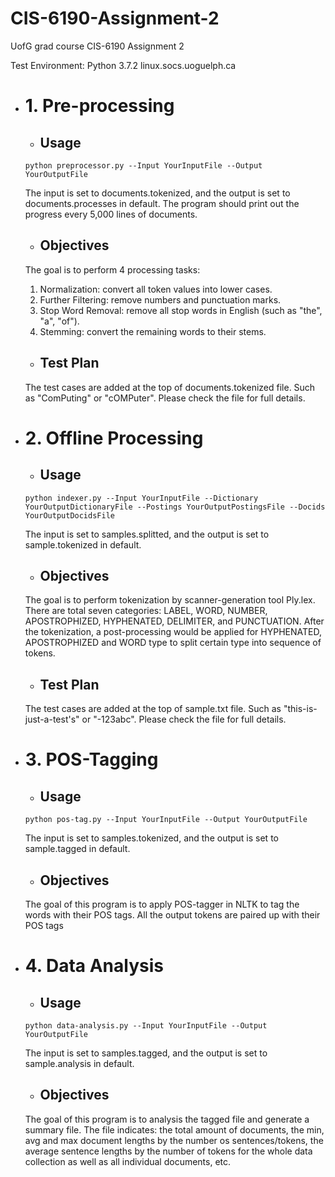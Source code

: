# CIS-6190-Assignment-2
UofG grad course CIS-6190 Assignment 2


Test Environment: Python 3.7.2 linux.socs.uoguelph.ca



* # 1. Pre-processing
  * ## Usage
  ```python preprocessor.py --Input YourInputFile --Output YourOutputFile```

  The input is set to documents.tokenized, and the output is set to documents.processes in default. The program should print out the progress every 5,000 lines of documents.

  * ## Objectives
  The goal is to perform 4 processing tasks:
  1. Normalization: convert all token values into lower cases.
  2. Further Filtering: remove numbers and punctuation marks.
  3. Stop Word Removal: remove all stop words in English (such as "the", "a", "of").
  4. Stemming: convert the remaining words to their stems.
  
  * ## Test Plan
  The test cases are added at the top of documents.tokenized file. Such as "ComPuting" or "cOMPuter". Please check the file for full details.

* # 2. Offline Processing
  * ## Usage
  ```python indexer.py --Input YourInputFile --Dictionary YourOutputDictionaryFile --Postings YourOutputPostingsFile --Docids YourOutputDocidsFile```

  The input is set to samples.splitted, and the output is set to sample.tokenized in default.

  * ## Objectives
  The goal is to perform tokenization by scanner-generation tool Ply.lex. There are total seven categories: LABEL, WORD, NUMBER, APOSTROPHIZED, HYPHENATED, DELIMITER, and PUNCTUATION. After the tokenization, a post-processing would be applied for HYPHENATED, APOSTROPHIZED and WORD type to split certain type into sequence of tokens.
  
  * ## Test Plan
  The test cases are added at the top of sample.txt file. Such as "this-is-just-a-test's" or "-123abc". Please check the file for full details.

* # 3. POS-Tagging
  * ## Usage
  ```python pos-tag.py --Input YourInputFile --Output YourOutputFile```

  The input is set to samples.tokenized, and the output is set to sample.tagged in default.

  * ## Objectives
  The goal of this program is to apply POS-tagger in NLTK to tag the words with their POS tags. All the output tokens are paired up with their POS tags

* # 4. Data Analysis
  * ## Usage
  ```python data-analysis.py --Input YourInputFile --Output YourOutputFile```

  The input is set to samples.tagged, and the output is set to sample.analysis in default.

  * ## Objectives
  The goal of this program is to analysis the tagged file and generate a summary file. The file indicates: the total amount of documents, the min, avg and max document lengths by the number os sentences/tokens, the average sentence lengths by the number of tokens for the whole data collection as well as all individual documents, etc.
